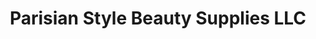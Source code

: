 ---
title: "Parisian Style Beauty Supplies LLC"
url: /malden/parisian-style-beauty-supplies-llc/
shop: beauty
---